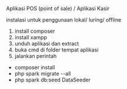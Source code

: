Aplikasi POS (point of sale) / Aplikasi Kasir

instalasi untuk penggunaan lokal/ luring/ offline
1. install composer
2. install xampp
3. unduh aplikasi dan extract 
4. buka cmd di folder tempat aplikasi
5. jalankan perintah
 - composer install
 - php spark migrate --all
 - php spark db:seed DataSeeder
